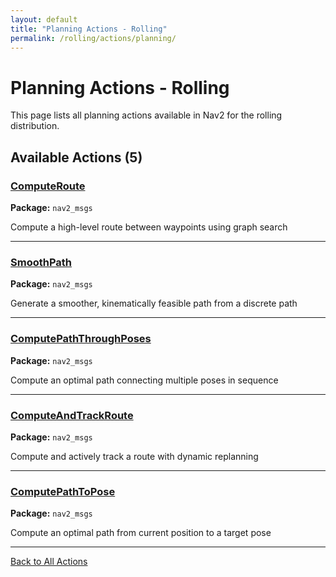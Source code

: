 ```yaml
---
layout: default
title: "Planning Actions - Rolling"
permalink: /rolling/actions/planning/
---
```


# Planning Actions - Rolling

This page lists all planning actions available in Nav2 for the rolling distribution.

## Available Actions (5)


### [ComputeRoute](/actions/rolling/computeroute.html)

**Package:** `nav2_msgs`

Compute a high-level route between waypoints using graph search

---

### [SmoothPath](/actions/rolling/smoothpath.html)

**Package:** `nav2_msgs`

Generate a smoother, kinematically feasible path from a discrete path

---

### [ComputePathThroughPoses](/actions/rolling/computepaththroughposes.html)

**Package:** `nav2_msgs`

Compute an optimal path connecting multiple poses in sequence

---

### [ComputeAndTrackRoute](/actions/rolling/computeandtrackroute.html)

**Package:** `nav2_msgs`

Compute and actively track a route with dynamic replanning

---

### [ComputePathToPose](/actions/rolling/computepathtopose.html)

**Package:** `nav2_msgs`

Compute an optimal path from current position to a target pose

---


[Back to All Actions](/actions/rolling/index.html)
